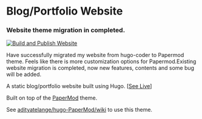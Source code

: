 # Blog/Portfolio Website

### Website theme migration in completed.

[![Build and Publish Website](https://github.com/abrahamalen/alen-abraham.github.io/actions/workflows/gh-pages.yml/badge.svg)](https://github.com/abrahamalen/alen-abraham.github.io/actions/workflows/gh-pages.yml)

Have successfully migrated my website from hugo-coder to Papermod theme.
Feels like there is more customization options for Papermod.Existing website migration is completed, now new features, contents and some bug  will be added.

A static blog/portfolio website built using Hugo. [[See Live](https://alenabraham.me)]

Built on top of the [PaperMod](https://github.com/adityatelange/hugo-PaperMod) theme.

See [adityatelange/hugo-PaperMod/wiki](https://github.com/adityatelange/hugo-PaperMod/wiki) to use this theme.